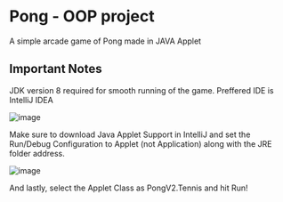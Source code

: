 # Pong - OOP project
A simple arcade game of Pong made in JAVA Applet



## Important Notes
JDK version 8 required for smooth running of the game. Preffered IDE is IntelliJ IDEA

![image](https://user-images.githubusercontent.com/60011248/143229323-7c866b94-3bdf-45ac-9f20-e6403b076bd9.png)

Make sure to download Java Applet Support in IntelliJ and set the Run/Debug Configuration to Applet (not Application) along with the JRE folder address.

![image](https://user-images.githubusercontent.com/60011248/143229056-e03d7fcd-414d-4db7-95d8-e44c6a21a840.png)


And lastly, select the Applet Class as PongV2.Tennis and hit Run!

